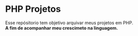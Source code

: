 # PHP Projetos 
Esse repósitorio tem objetivo arquivar meus projetos em PHP. <br>
 **A fim de acompanhar meu crescimeto na linguagem.**
